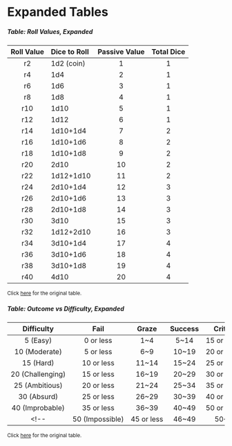 # Expanded Tables

##### Table: Roll Values, Expanded
| Roll Value | Dice to Roll | Passive Value | Total Dice |
|:-:|:-|:-:|:-:|
| r2 | 1d2 (coin) | 1 | 1 |
| r4 | 1d4 | 2 | 1 |
| r6 | 1d6 | 3 | 1 |
| r8 | 1d8 | 4 | 1 |
| r10 | 1d10 | 5 | 1 |
| r12 | 1d12 | 6 | 1 |
| r14 | 1d10+1d4 | 7 | 2 |
| r16 | 1d10+1d6 | 8 | 2 |
| r18 | 1d10+1d8 | 9 | 2 |
| r20 | 2d10 | 10 | 2 |
| r22 | 1d12+1d10 | 11 | 2 |
| r24 | 2d10+1d4 | 12 | 3 |
| r26 | 2d10+1d6 | 13 | 3 |
| r28 | 2d10+1d8 | 14 | 3 |
| r30 | 3d10 | 15 | 3 |
| r32 | 1d12+2d10 | 16 | 3 |
| r34 | 3d10+1d4 | 17 | 4 |
| r36 | 3d10+1d6 | 18 | 4 |
| r38 | 3d10+1d8 | 19 | 4 |
| r40 | 4d10 | 20 | 4 |

<sup>Click [here](/Core_Rules/Introduction#table-roll-values) for the original table.</sup>

##### Table: Outcome vs Difficulty, Expanded
| Difficulty | Fail | Graze | Success | Critical |
|:-:|:-:|:-:|:-:|:-:|
| <nobr>5 (Easy)</nobr> | <nobr>0 or less</nobr> | 1~4 | 5~14 | <nobr>15 or higher</nobr> |
| <nobr>10 (Moderate)</nobr> | <nobr>5 or less</nobr> | 6~9 | 10~19 | <nobr>20 or higher</nobr> |
| <nobr>15 (Hard)</nobr> | <nobr>10 or less</nobr> | 11~14 | 15~24 | <nobr>25 or higher</nobr> |
| <nobr>20 (Challenging)</nobr> | <nobr>15 or less</nobr> | 16~19 | 20~29 | <nobr>30 or higher</nobr> |
| <nobr>25 (Ambitious)</nobr> | <nobr>20 or less</nobr> | 21~24 | 25~34 | <nobr>35 or higher</nobr> |
| <nobr>30 (Absurd)</nobr> | <nobr>25 or less</nobr> | 26~29 | 30~39 | <nobr>40 or higher</nobr> |
| <nobr>40 (Improbable)</nobr> | <nobr>35 or less</nobr> | 36~39 | 40~49 | <nobr>50 or higher</nobr> |
<!--| <nobr>50 (Impossible)</nobr> | <nobr>45 or less</nobr> | 46~49 | 50~59 | <nobr>60 or higher</nobr> |-->

<sup>Click [here](/Core_Rules/Character_Features#table-outcome-vs-difficulty) for the original table.</sup>